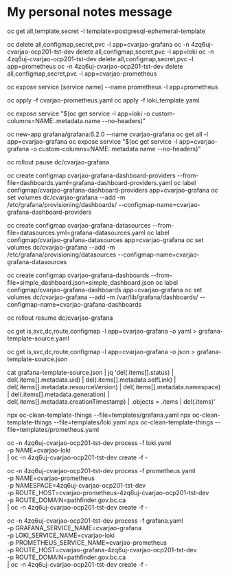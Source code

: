 # My personal notes message

oc get all,template,secret -l template=postgresql-ephemeral-template


oc delete all,configmap,secret,pvc -l app=cvarjao-grafana
oc -n 4zq6uj-cvarjao-ocp201-tst-dev delete all,configmap,secret,pvc -l app=loki
oc -n 4zq6uj-cvarjao-ocp201-tst-dev delete all,configmap,secret,pvc -l app=prometheus
oc -n 4zq6uj-cvarjao-ocp201-tst-dev delete all,configmap,secret,pvc -l app=cvarjao-prometheus


oc expose service [service name] --name prometheus -l app=prometheus




oc apply -f cvarjao-prometheus.yaml
oc apply -f loki_template.yaml

oc expose service "$(oc get service -l app=loki -o custom-columns=NAME:.metadata.name --no-headers)"


oc new-app grafana/grafana:6.2.0 --name cvarjao-grafana
oc get all -l app=cvarjao-grafana
oc expose service "$(oc get service -l app=cvarjao-grafana -o custom-columns=NAME:.metadata.name --no-headers)"

oc rollout pause dc/cvarjao-grafana

oc create configmap cvarjao-grafana-dashboard-providers --from-file=dashboards.yaml=grafana-dashboard-providers.yaml 
oc label configmap/cvarjao-grafana-dashboard-providers app=cvarjao-grafana
oc set volumes dc/cvarjao-grafana --add -m /etc/grafana/provisioning/dashboards/ --configmap-name=cvarjao-grafana-dashboard-providers


oc create configmap cvarjao-grafana-datasources --from-file=datasources.yml=grafana-datasources.yaml 
oc label configmap/cvarjao-grafana-datasources app=cvarjao-grafana
oc set volumes dc/cvarjao-grafana --add -m /etc/grafana/provisioning/datasources --configmap-name=cvarjao-grafana-datasources

oc create configmap cvarjao-grafana-dashboards --from-file=simple_dashboard.json=simple_dashboard.json
oc label configmap/cvarjao-grafana-dashboards app=cvarjao-grafana
oc set volumes dc/cvarjao-grafana --add -m /var/lib/grafana/dashboards/ --configmap-name=cvarjao-grafana-dashboards

oc rollout resume dc/cvarjao-grafana

oc get is,svc,dc,route,configmap -l app=cvarjao-grafana -o yaml > grafana-template-source.yaml

oc get is,svc,dc,route,configmap -l app=cvarjao-grafana -o json > grafana-template-source.json

cat grafana-template-source.json | jq 'del(.items[].status) | del(.items[].metadata.uid) | del(.items[].metadata.selfLink) | del(.items[].metadata.resourceVersion) | del(.items[].metadata.namespace) | del(.items[].metadata.generation) | del(.items[].metadata.creationTimestamp) | .objects = .items | del(.items)' 


npx oc-clean-template-things --file=templates/grafana.yaml
npx oc-clean-template-things --file=templates/loki.yaml
npx oc-clean-template-things --file=templates/prometheus.yaml

oc -n 4zq6uj-cvarjao-ocp201-tst-dev process -f loki.yaml \
    -p NAME=cvarjao-loki \
    | oc -n 4zq6uj-cvarjao-ocp201-tst-dev create -f -

oc -n 4zq6uj-cvarjao-ocp201-tst-dev process -f prometheus.yaml \
    -p NAME=cvarjao-prometheus \
    -p NAMESPACE=4zq6uj-cvarjao-ocp201-tst-dev \
    -p ROUTE_HOST=cvarjao-prometheus-4zq6uj-cvarjao-ocp201-tst-dev \
    -p ROUTE_DOMAIN=pathfinder.gov.bc.ca \
    | oc -n 4zq6uj-cvarjao-ocp201-tst-dev create -f -

oc -n 4zq6uj-cvarjao-ocp201-tst-dev process -f grafana.yaml \
    -p GRAFANA_SERVICE_NAME=cvarjao-grafana \
    -p LOKI_SERVICE_NAME=cvarjao-loki \
    -p PROMETHEUS_SERVICE_NAME=cvarjao-prometheus \
    -p ROUTE_HOST=cvarjao-grafana-4zq6uj-cvarjao-ocp201-tst-dev \
    -p ROUTE_DOMAIN=pathfinder.gov.bc.ca \
    | oc -n 4zq6uj-cvarjao-ocp201-tst-dev create -f -
